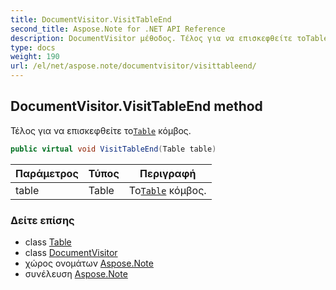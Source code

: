```yaml
---
title: DocumentVisitor.VisitTableEnd
second_title: Aspose.Note for .NET API Reference
description: DocumentVisitor μέθοδος. Τέλος για να επισκεφθείτε τοTable κόμβος.
type: docs
weight: 190
url: /el/net/aspose.note/documentvisitor/visittableend/
---
```

## DocumentVisitor.VisitTableEnd method

Τέλος για να επισκεφθείτε το[`Table`](../../table/) κόμβος.

```csharp
public virtual void VisitTableEnd(Table table)
```

| Παράμετρος | Τύπος | Περιγραφή |
| --- | --- | --- |
| table | Table | Το[`Table`](../../table/) κόμβος. |

### Δείτε επίσης

* class [Table](../../table/)
* class [DocumentVisitor](../)
* χώρος ονομάτων [Aspose.Note](../../documentvisitor/)
* συνέλευση [Aspose.Note](../../../)


